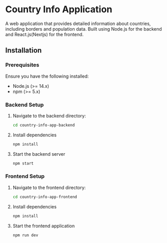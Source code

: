 # Country Info Application

A web application that provides detailed information about countries, including borders and population data. Built using Node.js for the backend and React.js(Nextjs) for the frontend.

## Installation

### Prerequisites

Ensure you have the following installed:

- Node.js (>= 14.x)
- npm (>= 5.x)

### Backend Setup

1. Navigate to the backend directory:
   ```bash
   cd country-info-app-backend

2. Install dependencies
     ```bash
   npm install

3. Start the backend server
     ```bash
   npm start


### Frontend Setup

1. Navigate to the frontend directory:
   ```bash
   cd country-info-app-frontend

2. Install dependencies
     ```bash
   npm install

3. Start the frontend application
     ```bash
   npm run dev
